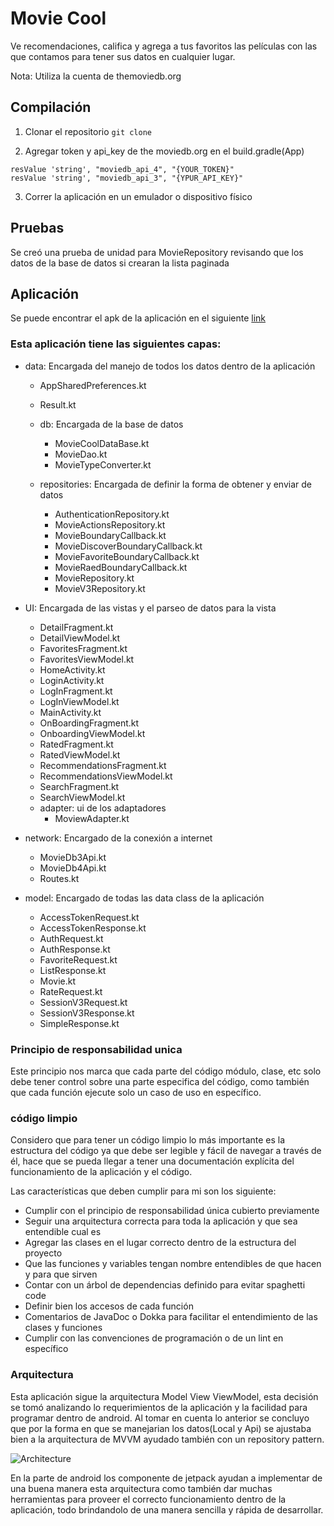 # Movie Cool

Ve recomendaciones, califica y agrega a tus favoritos las películas  con las que contamos para tener sus datos en cualquier lugar.

Nota: Utiliza la cuenta de themoviedb.org

## Compilación 

1. Clonar el repositorio
`git clone `

2. Agregar token y api_key de the moviedb.org en el build.gradle(App)

```
resValue 'string', "moviedb_api_4", "{YOUR_TOKEN}"
resValue 'string', "moviedb_api_3", "{YPUR_API_KEY}"
```

3. Correr la aplicación en un emulador o dispositivo físico

## Pruebas

Se creó una prueba de unidad para MovieRepository revisando que los datos de la base de datos si crearan la lista paginada

## Aplicación

Se puede encontrar el apk de la aplicación en el siguiente [link](https://drive.google.com/open?id=1AmovnLHxaLJWBxZlYfGOZm2OMM-Obj3U)


### Esta aplicación tiene las siguientes capas:
* data: Encargada del manejo de todos los datos dentro de la aplicación  
    * AppSharedPreferences.kt
    * Result.kt
    * db: Encargada de la base de datos

        * MovieCoolDataBase.kt
        * MovieDao.kt
        * MovieTypeConverter.kt
    * repositories: Encargada de definir la forma de obtener y enviar de datos

        * AuthenticationRepository.kt
        * MovieActionsRepository.kt
        * MovieBoundaryCallback.kt
        * MovieDiscoverBoundaryCallback.kt
        * MovieFavoriteBoundaryCallback.kt
        * MovieRaedBoundaryCallback.kt
        * MovieRepository.kt
        * MovieV3Repository.kt

* UI: Encargada de las vistas y el parseo de datos para la vista
    * DetailFragment.kt
    * DetailViewModel.kt
    * FavoritesFragment.kt
    * FavoritesViewModel.kt
    * HomeActivity.kt
    * LoginActivity.kt
    * LogInFragment.kt
    * LogInViewModel.kt
    * MainActivity.kt
    * OnBoardingFragment.kt
    * OnboardingViewModel.kt
    * RatedFragment.kt
    * RatedViewModel.kt
    * RecommendationsFragment.kt
    * RecommendationsViewModel.kt
    * SearchFragment.kt
    * SearchViewModel.kt
    * adapter: ui de los adaptadores
        * MoviewAdapter.kt

* network: Encargado de la conexión  a internet
    * MovieDb3Api.kt
    * MovieDb4Api.kt
    * Routes.kt

* model: Encargado de todas las data class de la aplicación
    * AccessTokenRequest.kt
    * AccessTokenResponse.kt
    * AuthRequest.kt
    * AuthResponse.kt
    * FavoriteRequest.kt
    * ListResponse.kt
    * Movie.kt
    * RateRequest.kt
    * SessionV3Request.kt
    * SessionV3Response.kt
    * SimpleResponse.kt


### Principio de responsabilidad unica

Este principio nos marca que cada parte del código módulo, clase, etc solo debe tener control sobre una parte especifica del código, como también que cada función ejecute solo un caso de uso en específico.

### código limpio

Considero que para tener un código limpio lo más importante es la estructura del código ya que debe ser legible y fácil de navegar a través de él, hace que se pueda llegar a tener una documentación explícita del funcionamiento de la aplicación y el código.

Las características que deben cumplir para mi son los siguiente:

* Cumplir con el principio de responsabilidad única cubierto previamente
* Seguir una arquitectura correcta para toda la aplicación y que sea entendible cual es
* Agregar las clases en el lugar correcto dentro de la estructura del proyecto
* Que las funciones y variables tengan nombre entendibles de que hacen y para que sirven
* Contar con un árbol de dependencias definido para evitar spaghetti code 
* Definir bien los accesos de cada función 
* Comentarios de JavaDoc o Dokka para facilitar el entendimiento de las clases y funciones
* Cumplir con las convenciones de programación o de un lint en específico

### Arquitectura

Esta aplicación sigue la arquitectura Model View ViewModel, esta decisión se tomó analizando lo requerimientos de la aplicación y la facilidad para programar dentro de android. Al tomar en cuenta lo anterior se concluyo que por la forma en que se manejarian los datos(Local y Api) se ajustaba bien a la arquitectura de MVVM ayudado también con un repository pattern.

![Architecture](https://developer.android.com/topic/libraries/architecture/images/final-architecture.png)

En la parte de android los componente de jetpack ayudan a implementar de una buena manera esta arquitectura como también dar muchas herramientas para proveer el correcto funcionamiento dentro de la aplicación, todo brindandolo de una manera sencilla y rápida de desarrollar.


